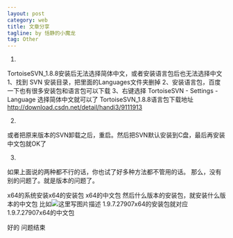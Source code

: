 ```yaml
---
layout: post
category: web
title: 文章分享
tagline: by 恬静的小魔龙
tag: Other
---
```


1.
TortoiseSVN_1.8.8安装后无法选择简体中文，或者安装语言包后也无法选择中文
1、找到 SVN 安装目录，把里面的Languages文件夹删掉
2、安装语言包，百度一下也有很多安装包和语言包可以下载
3、右键选择 TortoiseSVN - Settings - Language 选择简体中文就可以了
TortoiseSVN_1.8.8语言包下载地址    http://download.csdn.net/detail/handi3/9111913


2.
或者把原来版本的SVN卸载之后，重启。然后把SVN默认安装到C盘，最后再安装中文包就OK了

3.
如果上面说的两种都不行的话，你也试了好多种方法都不管用的话。
那么，没有别的问题了。就是版本的问题了。

x64的系统安装x64的安装包 x64的中文包
然后什么版本的安装包，就安装什么版本的中文包
比如![这里写图片描述](https://imgconvert.csdnimg.cn/aHR0cDovL2ltZy5ibG9nLmNzZG4ubmV0LzIwMTcxMTA3MTQ0OTU5MTgz?x-oss-process=image/format,png)
1.9.7.27907x64的安装包就对应
1.9.7.27907x64的中文包


好的  问题结束
